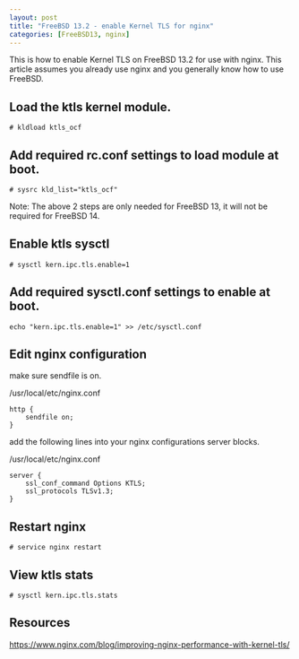 ```yaml
---
layout: post
title: "FreeBSD 13.2 - enable Kernel TLS for nginx"
categories: [FreeBSD13, nginx]
---
```


This is how to enable Kernel TLS on FreeBSD 13.2 for use with nginx.
This article assumes you already use nginx and you generally know how
to use FreeBSD.

## Load the ktls kernel module.

~~~
# kldload ktls_ocf
~~~

## Add required rc.conf settings to load module at boot.

~~~
# sysrc kld_list="ktls_ocf"
~~~

Note: The above 2 steps are only needed for FreeBSD 13, it will not be required for FreeBSD 14.

## Enable ktls sysctl

~~~
# sysctl kern.ipc.tls.enable=1
~~~

## Add required sysctl.conf settings to enable at boot.

~~~
echo "kern.ipc.tls.enable=1" >> /etc/sysctl.conf
~~~

## Edit nginx configuration

make sure sendfile is on.

/usr/local/etc/nginx.conf
~~~
http {
    sendfile on;
}
~~~

add the following lines into your nginx configurations server blocks.

/usr/local/etc/nginx.conf
~~~
server {
    ssl_conf_command Options KTLS;
    ssl_protocols TLSv1.3;
}
~~~

## Restart nginx

~~~
# service nginx restart
~~~

## View ktls stats

~~~
# sysctl kern.ipc.tls.stats
~~~

## Resources
https://www.nginx.com/blog/improving-nginx-performance-with-kernel-tls/

